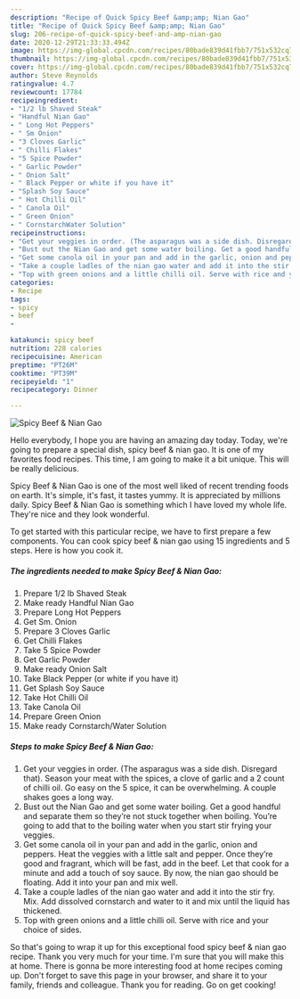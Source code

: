 ```yaml
---
description: "Recipe of Quick Spicy Beef &amp;amp; Nian Gao"
title: "Recipe of Quick Spicy Beef &amp;amp; Nian Gao"
slug: 206-recipe-of-quick-spicy-beef-and-amp-nian-gao
date: 2020-12-29T21:33:33.494Z
image: https://img-global.cpcdn.com/recipes/80bade839d41fbb7/751x532cq70/spicy-beef-nian-gao-recipe-main-photo.jpg
thumbnail: https://img-global.cpcdn.com/recipes/80bade839d41fbb7/751x532cq70/spicy-beef-nian-gao-recipe-main-photo.jpg
cover: https://img-global.cpcdn.com/recipes/80bade839d41fbb7/751x532cq70/spicy-beef-nian-gao-recipe-main-photo.jpg
author: Steve Reynolds
ratingvalue: 4.7
reviewcount: 17784
recipeingredient:
- "1/2 lb Shaved Steak"
- "Handful Nian Gao"
- " Long Hot Peppers"
- " Sm Onion"
- "3 Cloves Garlic"
- " Chilli Flakes"
- "5 Spice Powder"
- " Garlic Powder"
- " Onion Salt"
- " Black Pepper or white if you have it"
- "Splash Soy Sauce"
- " Hot Chilli Oil"
- " Canola Oil"
- " Green Onion"
- " CornstarchWater Solution"
recipeinstructions:
- "Get your veggies in order. (The asparagus was a side dish. Disregard that). Season your meat with the spices, a clove of garlic and a 2 count of chilli oil. Go easy on the 5 spice, it can be overwhelming. A couple shakes goes a long way."
- "Bust out the Nian Gao and get some water boiling. Get a good handful and separate them so they’re not stuck together when boiling. You’re going to add that to the boiling water when you start stir frying your veggies."
- "Get some canola oil in your pan and add in the garlic, onion and peppers. Heat the veggies with a little salt and pepper. Once they’re good and fragrant, which will be fast, add in the beef. Let that cook for a minute and add a touch of soy sauce. By now, the nian gao should be floating. Add it into your pan and mix well."
- "Take a couple ladles of the nian gao water and add it into the stir fry. Mix. Add dissolved cornstarch and water to it and mix until the liquid has thickened."
- "Top with green onions and a little chilli oil. Serve with rice and your choice of sides."
categories:
- Recipe
tags:
- spicy
- beef
- 

katakunci: spicy beef  
nutrition: 228 calories
recipecuisine: American
preptime: "PT26M"
cooktime: "PT39M"
recipeyield: "1"
recipecategory: Dinner

---
```



![Spicy Beef &amp; Nian Gao](https://img-global.cpcdn.com/recipes/80bade839d41fbb7/751x532cq70/spicy-beef-nian-gao-recipe-main-photo.jpg)

Hello everybody, I hope you are having an amazing day today. Today, we're going to prepare a special dish, spicy beef &amp; nian gao. It is one of my favorites food recipes. This time, I am going to make it a bit unique. This will be really delicious.



Spicy Beef &amp; Nian Gao is one of the most well liked of recent trending foods on earth. It's simple, it's fast, it tastes yummy. It is appreciated by millions daily. Spicy Beef &amp; Nian Gao is something which I have loved my whole life. They're nice and they look wonderful.


To get started with this particular recipe, we have to first prepare a few components. You can cook spicy beef &amp; nian gao using 15 ingredients and 5 steps. Here is how you cook it.

<!--inarticleads1-->

##### The ingredients needed to make Spicy Beef &amp; Nian Gao:

1. Prepare 1/2 lb Shaved Steak
1. Make ready Handful Nian Gao
1. Prepare  Long Hot Peppers
1. Get  Sm. Onion
1. Prepare 3 Cloves Garlic
1. Get  Chilli Flakes
1. Take 5 Spice Powder
1. Get  Garlic Powder
1. Make ready  Onion Salt
1. Take  Black Pepper (or white if you have it)
1. Get Splash Soy Sauce
1. Take  Hot Chilli Oil
1. Take  Canola Oil
1. Prepare  Green Onion
1. Make ready  Cornstarch/Water Solution




<!--inarticleads2-->

##### Steps to make Spicy Beef &amp; Nian Gao:

1. Get your veggies in order. (The asparagus was a side dish. Disregard that). Season your meat with the spices, a clove of garlic and a 2 count of chilli oil. Go easy on the 5 spice, it can be overwhelming. A couple shakes goes a long way.
1. Bust out the Nian Gao and get some water boiling. Get a good handful and separate them so they’re not stuck together when boiling. You’re going to add that to the boiling water when you start stir frying your veggies.
1. Get some canola oil in your pan and add in the garlic, onion and peppers. Heat the veggies with a little salt and pepper. Once they’re good and fragrant, which will be fast, add in the beef. Let that cook for a minute and add a touch of soy sauce. By now, the nian gao should be floating. Add it into your pan and mix well.
1. Take a couple ladles of the nian gao water and add it into the stir fry. Mix. Add dissolved cornstarch and water to it and mix until the liquid has thickened.
1. Top with green onions and a little chilli oil. Serve with rice and your choice of sides.




So that's going to wrap it up for this exceptional food spicy beef &amp; nian gao recipe. Thank you very much for your time. I'm sure that you will make this at home. There is gonna be more interesting food at home recipes coming up. Don't forget to save this page in your browser, and share it to your family, friends and colleague. Thank you for reading. Go on get cooking!

